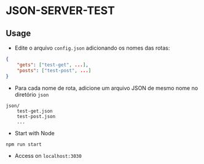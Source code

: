 # JSON-SERVER-TEST

## Usage

-   Edite o arquivo `config.json` adicionando os nomes das rotas:

```json
{
	"gets": ["test-get", ...],
	"posts": ["test-post", ...]
}
```

-   Para cada nome de rota, adicione um arquivo JSON de mesmo nome no diretório `json`

```
json/
    test-get.json
    test-post.json
    ...
```

-   Start with Node

```bash
npm run start
```

-   Access on `localhost:3030`
